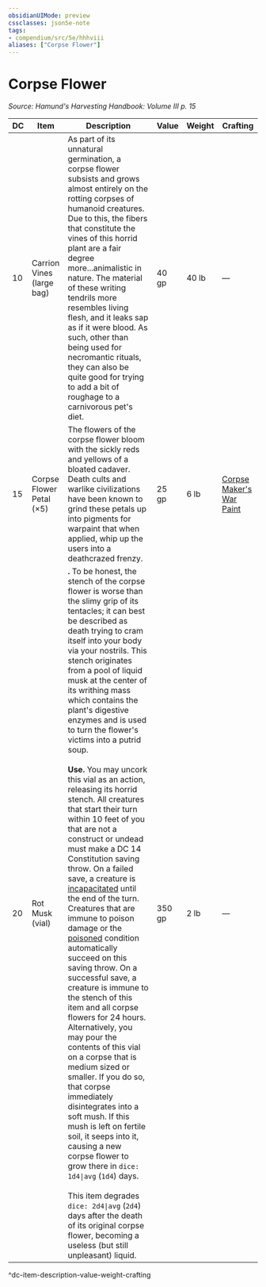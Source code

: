 ```yaml
---
obsidianUIMode: preview
cssclasses: json5e-note
tags:
- compendium/src/5e/hhhviii
aliases: ["Corpse Flower"]
---
```

# Corpse Flower
*Source: Hamund's Harvesting Handbook: Volume III p. 15* 

| DC | Item | Description | Value | Weight | Crafting |
|----|------|-------------|-------|--------|----------|
| 10 | Carrion Vines (large bag) | As part of its unnatural germination, a corpse flower subsists and grows almost entirely on the rotting corpses of humanoid creatures. Due to this, the fibers that constitute the vines of this horrid plant are a fair degree more...animalistic in nature. The material of these writing tendrils more resembles living flesh, and it leaks sap as if it were blood. As such, other than being used for necromantic rituals, they can also be quite good for trying to add a bit of roughage to a carnivorous pet's diet. | 40 gp | 40 lb | — |
| 15 | Corpse Flower Petal (×5) | The flowers of the corpse flower bloom with the sickly reds and yellows of a bloated cadaver. Death cults and warlike civilizations have been known to grind these petals up into pigments for warpaint that when applied, whip up the users into a deathcrazed frenzy. | 25 gp | 6 lb | [Corpse Maker's War Paint](compendium/items/corpse-makers-war-paint-hhhviii.md) |
| 20 | Rot Musk (vial) | **.** To be honest, the stench of the corpse flower is worse than the slimy grip of its tentacles; it can best be described as death trying to cram itself into your body via your nostrils. This stench originates from a pool of liquid musk at the center of its writhing mass which contains the plant's digestive enzymes and is used to turn the flower's victims into a putrid soup.<br /><br />**Use.** You may uncork this vial as an action, releasing its horrid stench. All creatures that start their turn within 10 feet of you that are not a construct or undead must make a DC 14 Constitution saving throw. On a failed save, a creature is [incapacitated](/compendium/rules/conditions.md#incapacitated) until the end of the turn. Creatures that are immune to poison damage or the [poisoned](/compendium/rules/conditions.md#poisoned) condition automatically succeed on this saving throw. On a successful save, a creature is immune to the stench of this item and all corpse flowers for 24 hours. Alternatively, you may pour the contents of this vial on a corpse that is medium sized or smaller. If you do so, that corpse immediately disintegrates into a soft mush. If this mush is left on fertile soil, it seeps into it, causing a new corpse flower to grow there in `dice: 1d4\|avg` (`1d4`) days.<br /><br />This item degrades `dice: 2d4\|avg` (`2d4`) days after the death of its original corpse flower, becoming a useless (but still unpleasant) liquid. | 350 gp | 2 lb | — |
^dc-item-description-value-weight-crafting